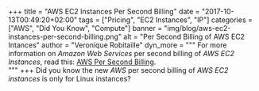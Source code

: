 +++
title = "AWS EC2 Instances Per Second Billing"
date = "2017-10-13T00:49:20+02:00"
tags = ["Pricing", "EC2 Instances", "IP"]
categories = ["AWS", "Did You Know", "Compute"] 
banner = "img/blog/aws-ec2-instances-per-second-billing.png"
alt = "Per Second Billing of AWS EC2 Intances"
author = "Veronique Robitaille"
dyn_more = """
For more information on <i>Amazon Web Services</i> per second billing of <i>AWS EC2 Instances</i>, read this: <a href="https://aws.amazon.com/blogs/aws/new-per-second-billing-for-ec2-instances-and-ebs-volumes/" target="_blank">AWS Per Second Billing</a>.           
"""
+++
Did you know the new <i>AWS</i> per second billing of <i>AWS EC2 instances</i> is only for Linux instances?
